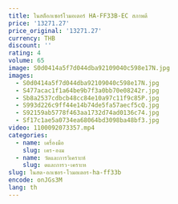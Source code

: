 ```yaml
---
title: ในสต็อกเซอร์โวมอเตอร์ HA-FF33B-EC สภาพดี
price: '13271.27'
price_original: '13271.27'
currency: THB
discount: ''
rating: 4
volume: 65
image: S0d0414a5f7d044dba92109040c598e17N.jpg
images:
  - S0d0414a5f7d044dba92109040c598e17N.jpg
  - S477acac1f1a64be9b7f3a0bb70e08242r.jpg
  - Sb8a2537cdbcb48cc84e10a97c11f9c85P.jpg
  - S993d226c9ff44e14b74de5fa57aecf5cQ.jpg
  - S92159ab5778f463aa1732d74ad0136c74.jpg
  - Sf17c1ae5a0734ea68064bd3098ba48bf3.jpg
video: 1100092073357.mp4
categories:
  - name: เครื่องมือ
    slug: เคร-องม
  - name: วัดและการวิเคราะห์
    slug: ดและการว-เคราะห
slug: ในสต-อกเซอร-โวมอเตอร-ha-ff33b
encode: onJGs3M
lang: th
---
```

  